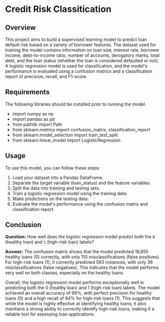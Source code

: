 # Credit Risk Classitication

## Overview
This project aims to build a supervised learning model to predict loan default risk based on a variety of borrower features. The dataset used for training the model contains information on loan size, interest rate, borrower income, debt-to-income ratio, number of accounts, derogatory marks, total debt, and the loan status (whether the loan is considered defaulted or not). A logistic regression model is used for classification, and the model's performance is evaluated using a confusion matricx and a classification report of precision, recall, and F1-score.

## Requirements

The following libraries should be installed prior to running the model.

 * import numpy as np
 * import pandas as pd
 * from pathlib import Path
 * from sklearn.metrics import confusion_matrix, classification_report
 * from sklearn.model_selection import train_test_split
 * from sklearn.linear_model import LogisticRegression

## Usage
To use this model, you can follow these steps:
1. Load your dataset into a Pandas DataFrame.
2. Separate the target variable (loan_status) and the feature variables.
3. Split the data into training and testing sets.
4. Train a logistic regression model using the training data.
5. Make predictions on the testing data.
6. Evaluate the model's performance using the confusion matrix and classification report.

## Conclusion
**Question:** How well does the logistic regression model predict both the `0` (healthy loan) and `1` (high-risk loan) labels?

**Answer:** 
The confusion matrix shows that the model predicted 18,655 healthy loans (0) correctly, with only 110 misclassifications (false positives). For high-risk loans (1), it correctly predicted 583 instances, with only 36 misclassifications (false negatives). This indicates that the model performs very well on both classes, especially on the healthy loans.

Overall, the logistic regression model performs exceptionally well in predicting both the 0 (healthy loan) and 1 (high-risk loan) labels. The model achieved an overall accuracy of 99%, with perfect precision for healthy loans (0) and a high recall of 94% for high-risk loans (1). This suggests that while the model is highly effective at identifying healthy loans, it also maintains a strong ability to correctly identify high-risk loans, making it a reliable tool for assessing loan applications.